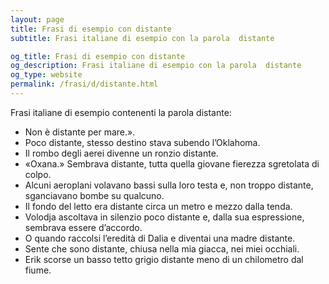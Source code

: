 ```yaml
---
layout: page
title: Frasi di esempio con distante 
subtitle: Frasi italiane di esempio con la parola  distante

og_title: Frasi di esempio con distante 
og_description: Frasi italiane di esempio con la parola  distante
og_type: website
permalink: /frasi/d/distante.html
---
```


Frasi italiane di esempio contenenti la parola distante:


- Non è distante per mare.».
- Poco distante, stesso destino stava subendo l’Oklahoma.
- Il rombo degli aerei divenne un ronzio distante.
- «Oxana.» Sembrava distante, tutta quella giovane fierezza sgretolata di colpo.
- Alcuni aeroplani volavano bassi sulla loro testa e, non troppo distante, sganciavano bombe su qualcuno.
- Il fondo del letto era distante circa un metro e mezzo dalla tenda.
- Volodja ascoltava in silenzio poco distante e, dalla sua espressione, sembrava essere d’accordo.
- O quando raccolsi l’eredità di Dalia e diventai una madre distante.
- Sente che sono distante, chiusa nella mia giacca, nei miei occhiali.
- Erik scorse un basso tetto grigio distante meno di un chilometro dal fiume.
